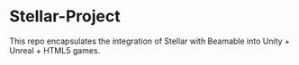# Stellar-Project
This repo encapsulates the integration of Stellar with Beamable into Unity + Unreal + HTML5 games.
